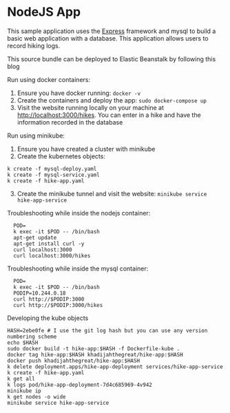 # NodeJS App
This sample application uses the [Express](https://expressjs.com/) framework and mysql to build a basic web application with a database. This application allows users to record hiking logs.

This source bundle can be deployed to Elastic Beanstalk by following this blog

Run using docker containers:
  1. Ensure you have docker running: `docker -v`
  2. Create the containers and deploy the app: `sudo docker-compose up  `
  3. Visit the website running locally on your machine at [http://localhost:3000/hikes](http://localhost:3000/hikes). You can enter in a hike and have the information recorded in the database

Run using minikube:
  1. Ensure you have created a cluster with minikube
  2. Create the kubernetes objects:
  ```
  k create -f mysql-deploy.yaml
  k create -f mysql-service.yaml
  k create -f hike-app.yaml
  ```
  3. Create the minikube tunnel and visit the website: `minikube service hike-app-service`

Troubleshooting while inside the nodejs container:
```
  POD=
  k exec -it $POD -- /bin/bash
  apt-get update
  apt-get install curl -y
  curl localhost:3000
  curl localhost:3000/hikes
```

Troubleshooting while inside the mysql container:
```
  POD=
  k exec -it $POD -- /bin/bash
  PODIP=10.244.0.18
  curl http://$PODIP:3000
  curl http://$PODIP:3000/hikes
```

Developing the kube objects
```
HASH=2ebe0fe # I use the git log hash but you can use any version numbering scheme
echo $HASH
sudo docker build -t hike-app:$HASH -f Dockerfile-kube .
docker tag hike-app:$HASH khadijahthegreat/hike-app:$HASH
docker push khadijahthegreat/hike-app:$HASH
k delete deployment.apps/hike-app-deployment services/hike-app-service
k create -f hike-app.yaml 
k get all
k logs pod/hike-app-deployment-7d4c685969-4v942
minikube ip
k get nodes -o wide
minikube service hike-app-service
```

